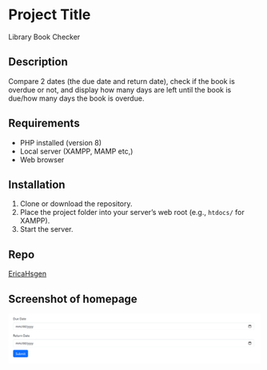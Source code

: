 # Project Title
Library Book Checker

## Description
Compare 2 dates (the due date and return date), check if the book is overdue or not, and display how many days are left until the book is due/how many days the book is overdue.

## Requirements
- PHP installed (version 8)
- Local server (XAMPP, MAMP etc,)
- Web browser

## Installation
1. Clone or download the repository.
2. Place the project folder into your server’s web root (e.g., `htdocs/` for XAMPP).
3. Start the server.

## Repo
[EricaHsgen](https://github.com/EricaHsgen/LibraryBookChecker)

## Screenshot of homepage
![screenshot](libraryWebpage.png)